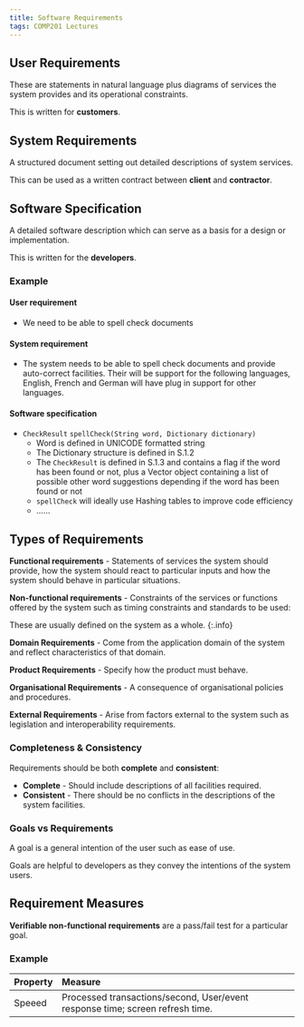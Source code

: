 ```yaml
---
title: Software Requirements
tags: COMP201 Lectures
---
```

## User Requirements
These are statements in natural language plus diagrams of services the system provides and its operational constraints.

This is written for **customers**.

## System Requirements
A structured document setting out detailed descriptions of system services.

This can be used as a written contract between **client** and **contractor**.

## Software Specification
A detailed software description which can serve as a basis for a design or implementation.

This is written for the **developers**.

### Example
#### User requirement

* We need to be able to spell check documents

#### System requirement

* The system needs to be able to spell check documents and provide auto-correct facilities. Their will be support for the following languages, English, French and German will have plug in support for other languages.

#### Software specification

* `CheckResult` `spellCheck(String word, Dictionary dictionary)`
	* Word is defined in UNICODE formatted string
	* The Dictionary structure is defined in S.1.2
	* The `CheckResult` is defined in S.1.3 and contains a flag if the word has been found or not, plus a Vector object containing a list of possible other word suggestions depending if the word has been found or not
	* `spellCheck` will ideally use Hashing tables to improve code efficiency
	* ……
	
## Types of Requirements
**Functional requirements** - Statements of services the system should provide, how the system should react to particular inputs and how the system should behave in particular situations.

**Non-functional requirements** - Constraints of the services or functions offered by the system such as timing constraints and standards to be used:

These are usually defined on the system as a whole.
{:.info}

**Domain Requirements** - Come from the application domain of the system and reflect characteristics of that domain.

**Product Requirements** - Specify how the product must behave.

**Organisational Requirements** - A consequence of organisational policies and procedures. 

**External Requirements** - Arise from factors external to the system such as legislation and interoperability requirements.

### Completeness & Consistency
Requirements should be both **complete** and **consistent**:

* **Complete** - Should include descriptions of all facilities required.
* **Consistent** - There should be no conflicts in the descriptions of the system facilities.

### Goals vs Requirements
A goal is a general intention of the user such as ease of use.

Goals are helpful to developers as they convey the intentions of the system users.

## Requirement Measures
**Verifiable non-functional requirements** are a pass/fail test for a particular goal.

### Example

| Property | Measure |
| :-- | :-- |
| Speeed | Processed transactions/second, User/event response time; screen refresh time.